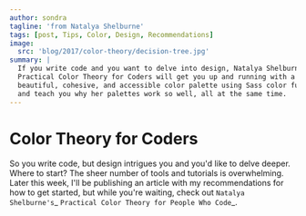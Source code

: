 ```yaml
---
author: sondra
tagline: 'from Natalya Shelburne'
tags: [post, Tips, Color, Design, Recommendations]
image:
  src: 'blog/2017/color-theory/decision-tree.jpg'
summary: |
  If you write code and you want to delve into design, Natalya Shelburne's
  Practical Color Theory for Coders will get you up and running with a
  beautiful, cohesive, and accessible color palette using Sass color functions,
  and teach you why her palettes work so well, all at the same time.
---
```


# Color Theory for Coders

So you write code, but design intrigues you and you'd like to delve deeper.
Where to start? The sheer number of tools and tutorials is overwhelming. Later
this week, I'll be publishing an article with my recommendations for how to get
started, but while you're waiting, check out `Natalya Shelburne's`_ `Practical
Color Theory for People Who Code`_.
